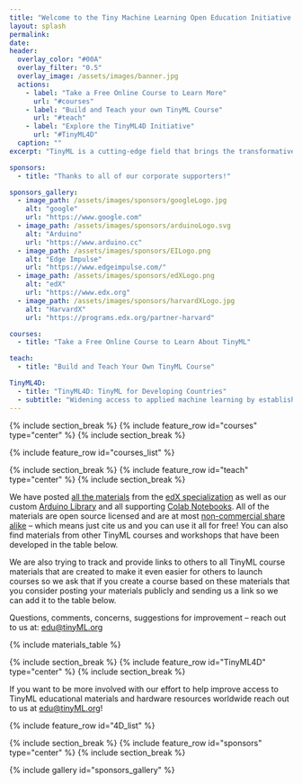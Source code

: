 ```yaml
---
title: "Welcome to the Tiny Machine Learning Open Education Initiative (TinyMLx)"
layout: splash
permalink: 
date:
header:
  overlay_color: "#00A"
  overlay_filter: "0.5"
  overlay_image: /assets/images/banner.jpg
  actions:
    - label: "Take a Free Online Course to Learn More"
      url: "#courses"
    - label: "Build and Teach your own TinyML Course"
      url: "#teach"
    - label: "Explore the TinyML4D Initiative"
      url: "#TinyML4D"
  caption: ""
excerpt: "TinyML is a cutting-edge field that brings the transformative power of machine learning (ML) to the performance- and power-constrained domain of embedded systems. Successful deployment in this field requires intimate knowledge of applications, algorithms, hardware, and software."

sponsors: 
  - title: "Thanks to all of our corporate supporters!"

sponsors_gallery:
  - image_path: /assets/images/sponsors/googleLogo.jpg
    alt: "google"
    url: "https://www.google.com"
  - image_path: /assets/images/sponsors/arduinoLogo.svg
    alt: "Arduino"
    url: "https://www.arduino.cc"
  - image_path: /assets/images/sponsors/EILogo.png
    alt: "Edge Impulse"
    url: "https://www.edgeimpulse.com/"
  - image_path: /assets/images/sponsors/edXLogo.png
    alt: "edX"
    url: "https://www.edx.org"
  - image_path: /assets/images/sponsors/harvardXLogo.jpg
    alt: "HarvardX"
    url: "https://programs.edx.org/partner-harvard"

courses:
  - title: "Take a Free Online Course to Learn About TinyML"

teach:
  - title: "Build and Teach Your Own TinyML Course"

TinyML4D:
  - title: "TinyML4D: TinyML for Developing Countries"
  - subtitle: "Widening access to applied machine learning by establishing best practices in education."
---
```


{% include section_break %}
{% include feature_row id="courses" type="center" %}
{% include section_break %}

{% include feature_row id="courses_list" %}



{% include section_break %}
{% include feature_row id="teach" type="center" %}
{% include section_break %}

We have posted [all the materials](https://github.com/tinyMLx/courseware/tree/master/edX) from the [edX specialization](https://www.edx.org/professional-certificate/harvardx-tiny-machine-learning) as well as our custom [Arduino Library](https://github.com/tinyMLx/arduino-library) and all supporting [Colab Notebooks](https://github.com/tinyMLx/colabs). All of the materials are open source licensed and are at most [non-commercial share alike](https://creativecommons.org/licenses/by-nc-sa/4.0/) – which means just cite us and you can use it all for free! You can also find materials from other TinyML courses and workshops that have been developed in the table below.

We are also trying to track and provide links to others to all TinyML course materials that are created to make it even easier for others to launch courses so we ask that if you create a course based on these materials that you consider posting your materials publicly and sending us a link so we can add it to the table below.

Questions, comments, concerns, suggestions for improvement – reach out to us at: edu@tinyML.org

{% include materials_table %}



{% include section_break %}
{% include feature_row id="TinyML4D" type="center" %}
{% include section_break %}

If you want to be more involved with our effort to help improve access to TinyML educational materials and hardware resources worldwide reach out to us at edu@tinyML.org!

{% include feature_row id="4D_list" %}

{% include section_break %}
{% include feature_row id="sponsors" type="center" %}
{% include section_break %}

{% include gallery id="sponsors_gallery" %}